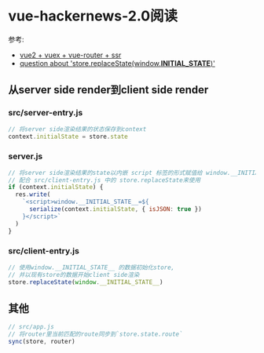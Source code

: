 # vue-hackernews-2.0阅读

参考:
- [vue2 + vuex + vue-router + ssr](http://kiss2.me/2016/12/02/vue2-vuex-vue-router-ssr/)
- [question about 'store.replaceState(window.__INITIAL_STATE__)'](https://github.com/vuejs/vue-hackernews-2.0/issues/110)

## 从server side render到client side render

### src/server-entry.js

```js
// 将server side渲染结果的状态保存到context
context.initialState = store.state
```

### server.js

```js
// 将server side渲染结果的state以内嵌 script 标签的形式赋值给 window.__INITIAL_STATE__ 并返回给前端,
// 配合 src/client-entry.js 中的 store.replaceState来使用
if (context.initialState) {
  res.write(
    `<script>window.__INITIAL_STATE__=${
      serialize(context.initialState, { isJSON: true })
    }</script>`
  )
}
```

### src/client-entry.js

```js
// 使用window.__INITIAL_STATE__ 的数据初始化store,
// 并以现有store的数据开始client side渲染
store.replaceState(window.__INITIAL_STATE__)
```

## 其他

```js
// src/app.js
// 将router里当前匹配的route同步到`store.state.route`
sync(store, router)
```
